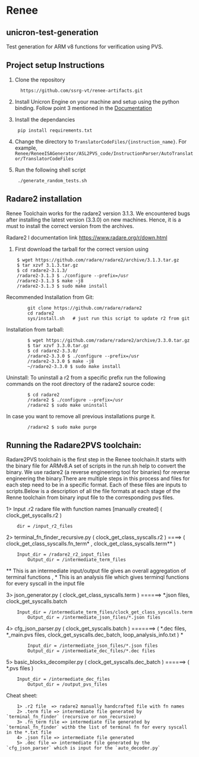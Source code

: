 # Renee

## unicron-test-generation
Test generation for ARM v8 functions for verification using PVS.

## Project setup Instructions

1. Clone the repository

         https://github.com/ssrg-vt/renee-artifacts.git
  
2. Install Unicron Engine on your machine and setup using the python binding. Follow point 3 mentioned in the [Documentation](http://www.unicorn-engine.org/docs/)

3. Install the dependancies

        pip install requirements.txt

4. Change the directory to `TranslatorCodeFiles/{instruction_name}`. For example, `Renee/ReneeISAGenerator/ASL2PVS_code/InstructionParser/AutoTranslator/TranslatorCodeFiles`

5. Run the following shell script

        ./generate_random_tests.sh

## Radare2 installation
Renee Toolchain works for the radare2 version 3.1.3. We encountered bugs after installing the latest version (3.3.0) on new machines. Hence, it is a must to install the correct version from the archives.

Radare2 l documentation link https://www.radare.org/r/down.html

1. First download the tarball for the correct version using 

```
	$ wget https://github.com/radare/radare2/archive/3.1.3.tar.gz
	$ tar xzvf 3.1.3.tar.gz
	$ cd radare2-3.1.3/
	/radare2-3.1.3 $ ./configure --prefix=/usr
	/radare2-3.1.3 $ make -j8
	/radare2-3.1.3 $ sudo make install
```

Recommended Installation from Git:

```
        git clone https://github.com/radare/radare2
        cd radare2
        sys/install.sh   # just run this script to update r2 from git
```

Installation from tarball:

```
        $ wget https://github.com/radare/radare2/archive/3.3.0.tar.gz
        $ tar xzvf 3.3.0.tar.gz
        $ cd radare2-3.3.0/
        /radare2-3.3.0 $ ./configure --prefix=/usr
        /radare2-3.3.0 $ make -j8
        ~/radare2-3.3.0 $ sudo make install
```

Uninstall: To uninstall a r2 from a specific prefix run the following commands on the root directory of the radare2 source code:
```
        $ cd radare2
        /radare2 $ ./configure --prefix=/usr
        /radare2 $ sudo make uninstall
```
In case you want to remove all previous installations purge it.
```
        /radare2 $ sudo make purge
```

## Running the Radare2PVS toolchain: 
Radare2PVS toolchain is the first step in the Renee toolchain.It starts with the binary file for ARMv8.A set of scripts in the run.sh help to convert the binary. We use radare2 (a reverse engineering tool for binaries) for reverse engineering the binary.There are multiple steps in this process and files for each step need to be in a specific format. Each of these files are inputs to scripts.Below is a description of all the file formats at each stage of the Renne toolchain from binary input file to the corresponding pvs files.

1> Input .r2 radare file with function names [manually created]  ( clock_get_syscalls.r2 )
```
	dir = /input_r2_files
```

2> terminal_fn_finder_recursive.py ( clock_get_class_syscalls.r2 ) ====> ( clock_get_class_syscalls.fn_term* , clock_get_class_syscalls.term**  )
```
	Input_dir = /radare2_r2_input_files
        Output_dir = /intermediate_term_files
```
   ** This is an intermediate input/output file gives an overall aggregation of terminal functions , * This is an analysis file which gives terminql functions for every syscall in the input file

3> json_generator.py ( clock_get_class_syscalls.term ) ======> *.json files, clock_get_syscalls.batch
```   
   	Input_dir = /intermediate_term_files/clock_get_class_syscalls.term
        Output_dir = /intermediate_json_files/*.json files
```

4> cfg_json_parser.py ( clock_get_syscalls.batch ) =======> ( *.dec files, *_main.pvs files, clock_get_syscalls.dec_batch,  loop_analysis_info.txt ) *
```
        Input_dir = /intermediate_json_files/*.json files
        Output_dir = /intermediate_dec_files/*.dec files
```

5> basic_blocks_decompiler.py ( clock_get_syscalls.dec_batch ) ======> ( *.pvs files )
```
	Input_dir = /intermediate_dec_files
        Output_dir = /output_pvs_files
```

Cheat sheet:

```
	1> .r2 file  => radare2 manually handcrafted file with fn names
	2> .term file => intermediate file generated by `terminal_fn_finder` (recursive or non_recursive)
	3> .fn_term file => intermediate file generated by `terminal_fn_finder` withb the list of terminal fn for every syscall in the *.txt file
	4> .json file => intermediate file generated
	5> .dec file => intermediate file generated by the `cfg_json_parser` which is input for the `auto_decoder.py`
```
